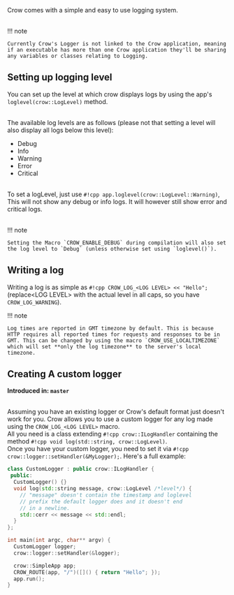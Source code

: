 Crow comes with a simple and easy to use logging system.<br><br>

!!! note

    Currently Crow's Logger is not linked to the Crow application, meaning if an executable has more than one Crow application they'll be sharing any variables or classes relating to Logging.

## Setting up logging level
You can set up the level at which crow displays logs by using the app's `loglevel(crow::LogLevel)` method.<br><br>

The available log levels are as follows (please not that setting a level will also display all logs below this level):

- Debug
- Info
- Warning
- Error
- Critical
<br><br>

To set a logLevel, just use `#!cpp app.loglevel(crow::LogLevel::Warning)`, This will not show any debug or info logs. It will however still show error and critical logs.<br><br>

!!! note

    Setting the Macro `CROW_ENABLE_DEBUG` during compilation will also set the log level to `Debug` (unless otherwise set using `loglevel()`).


## Writing a log
Writing a log is as simple as `#!cpp CROW_LOG_<LOG LEVEL> << "Hello";` (replace&lt;LOG LEVEL&gt; with the actual level in all caps, so you have `CROW_LOG_WARNING`).

!!! note

    Log times are reported in GMT timezone by default. This is because HTTP requires all reported times for requests and responses to be in GMT. This can be changed by using the macro `CROW_USE_LOCALTIMEZONE` which will set **only the log timezone** to the server's local timezone.

## Creating A custom logger
**Introduced in: `master`**<br><br>

Assuming you have an existing logger or Crow's default format just doesn't work for you. Crow allows you to use a custom logger for any log made using the `CROW_LOG_<LOG LEVEL>` macro.<br>
All you need is a class extending `#!cpp crow::ILogHandler` containing the method `#!cpp void log(std::string, crow::LogLevel)`.<br>
Once you have your custom logger, you need to set it via `#!cpp crow::logger::setHandler(&MyLogger);`. Here's a full example:<br>
```cpp
class CustomLogger : public crow::ILogHandler {
 public:
  CustomLogger() {}
  void log(std::string message, crow::LogLevel /*level*/) {
    // "message" doesn't contain the timestamp and loglevel
    // prefix the default logger does and it doesn't end
    // in a newline.
    std::cerr << message << std::endl;
  }
};

int main(int argc, char** argv) {
  CustomLogger logger;
  crow::logger::setHandler(&logger);

  crow::SimpleApp app;
  CROW_ROUTE(app, "/")([]() { return "Hello"; });
  app.run();
}
```
